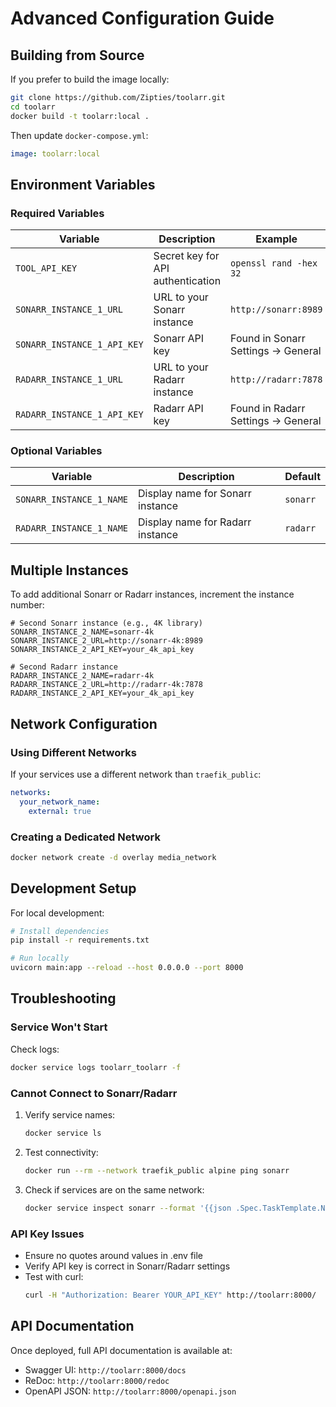 # Advanced Configuration Guide

## Building from Source

If you prefer to build the image locally:

```bash
git clone https://github.com/Zipties/toolarr.git
cd toolarr
docker build -t toolarr:local .
```

Then update `docker-compose.yml`:
```yaml
image: toolarr:local
```

## Environment Variables

### Required Variables

| Variable | Description | Example |
|----------|-------------|---------|
| `TOOL_API_KEY` | Secret key for API authentication | `openssl rand -hex 32` |
| `SONARR_INSTANCE_1_URL` | URL to your Sonarr instance | `http://sonarr:8989` |
| `SONARR_INSTANCE_1_API_KEY` | Sonarr API key | Found in Sonarr Settings → General |
| `RADARR_INSTANCE_1_URL` | URL to your Radarr instance | `http://radarr:7878` |
| `RADARR_INSTANCE_1_API_KEY` | Radarr API key | Found in Radarr Settings → General |

### Optional Variables

| Variable | Description | Default |
|----------|-------------|---------|
| `SONARR_INSTANCE_1_NAME` | Display name for Sonarr instance | `sonarr` |
| `RADARR_INSTANCE_1_NAME` | Display name for Radarr instance | `radarr` |

## Multiple Instances

To add additional Sonarr or Radarr instances, increment the instance number:

```env
# Second Sonarr instance (e.g., 4K library)
SONARR_INSTANCE_2_NAME=sonarr-4k
SONARR_INSTANCE_2_URL=http://sonarr-4k:8989
SONARR_INSTANCE_2_API_KEY=your_4k_api_key

# Second Radarr instance
RADARR_INSTANCE_2_NAME=radarr-4k
RADARR_INSTANCE_2_URL=http://radarr-4k:7878
RADARR_INSTANCE_2_API_KEY=your_4k_api_key
```

## Network Configuration

### Using Different Networks

If your services use a different network than `traefik_public`:

```yaml
networks:
  your_network_name:
    external: true
```

### Creating a Dedicated Network

```bash
docker network create -d overlay media_network
```

## Development Setup

For local development:

```bash
# Install dependencies
pip install -r requirements.txt

# Run locally
uvicorn main:app --reload --host 0.0.0.0 --port 8000
```

## Troubleshooting

### Service Won't Start

Check logs:
```bash
docker service logs toolarr_toolarr -f
```

### Cannot Connect to Sonarr/Radarr

1. Verify service names:
   ```bash
   docker service ls
   ```

2. Test connectivity:
   ```bash
   docker run --rm --network traefik_public alpine ping sonarr
   ```

3. Check if services are on the same network:
   ```bash
   docker service inspect sonarr --format '{{json .Spec.TaskTemplate.Networks}}'
   ```

### API Key Issues

- Ensure no quotes around values in .env file
- Verify API key is correct in Sonarr/Radarr settings
- Test with curl:
  ```bash
  curl -H "Authorization: Bearer YOUR_API_KEY" http://toolarr:8000/
  ```

## API Documentation

Once deployed, full API documentation is available at:
- Swagger UI: `http://toolarr:8000/docs`
- ReDoc: `http://toolarr:8000/redoc`
- OpenAPI JSON: `http://toolarr:8000/openapi.json`
